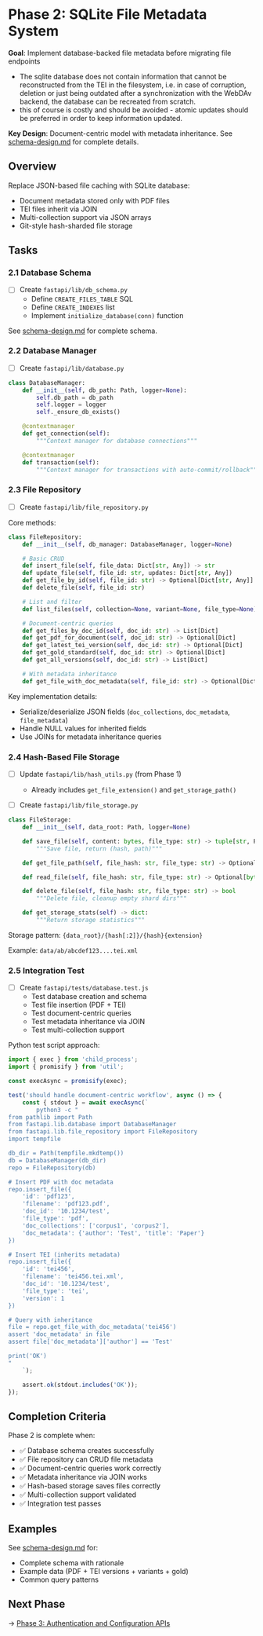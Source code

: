 # Phase 2: SQLite File Metadata System

**Goal**: Implement database-backed file metadata before migrating file endpoints

- The sqlite database does not contain information that cannot be reconstructed from the TEI in the filesystem, i.e. in case of corruption, deletion or just being outdated after a synchronization with the WebDAv backend, the database can be recreated from scratch.
- this of course is costly and should be avoided - atomic updates should be preferred in order to keep information updated.

**Key Design**: Document-centric model with metadata inheritance. See [schema-design.md](schema-design.md) for complete details.

## Overview

Replace JSON-based file caching with SQLite database:

- Document metadata stored only with PDF files
- TEI files inherit via JOIN
- Multi-collection support via JSON arrays
- Git-style hash-sharded file storage

## Tasks

### 2.1 Database Schema

- [ ] Create `fastapi/lib/db_schema.py`
  - Define `CREATE_FILES_TABLE` SQL
  - Define `CREATE_INDEXES` list
  - Implement `initialize_database(conn)` function

See [schema-design.md](schema-design.md) for complete schema.

### 2.2 Database Manager

- [ ] Create `fastapi/lib/database.py`

```python
class DatabaseManager:
    def __init__(self, db_path: Path, logger=None):
        self.db_path = db_path
        self.logger = logger
        self._ensure_db_exists()

    @contextmanager
    def get_connection(self):
        """Context manager for database connections"""

    @contextmanager
    def transaction(self):
        """Context manager for transactions with auto-commit/rollback"""
```

### 2.3 File Repository

- [ ] Create `fastapi/lib/file_repository.py`

Core methods:

```python
class FileRepository:
    def __init__(self, db_manager: DatabaseManager, logger=None)

    # Basic CRUD
    def insert_file(self, file_data: Dict[str, Any]) -> str
    def update_file(self, file_id: str, updates: Dict[str, Any])
    def get_file_by_id(self, file_id: str) -> Optional[Dict[str, Any]]
    def delete_file(self, file_id: str)

    # List and filter
    def list_files(self, collection=None, variant=None, file_type=None) -> List[Dict]

    # Document-centric queries
    def get_files_by_doc_id(self, doc_id: str) -> List[Dict]
    def get_pdf_for_document(self, doc_id: str) -> Optional[Dict]
    def get_latest_tei_version(self, doc_id: str) -> Optional[Dict]
    def get_gold_standard(self, doc_id: str) -> Optional[Dict]
    def get_all_versions(self, doc_id: str) -> List[Dict]

    # With metadata inheritance
    def get_file_with_doc_metadata(self, file_id: str) -> Optional[Dict]
```

Key implementation details:

- Serialize/deserialize JSON fields (`doc_collections`, `doc_metadata`, `file_metadata`)
- Handle NULL values for inherited fields
- Use JOINs for metadata inheritance queries

### 2.4 Hash-Based File Storage

- [ ] Update `fastapi/lib/hash_utils.py` (from Phase 1)
  - Already includes `get_file_extension()` and `get_storage_path()`

- [ ] Create `fastapi/lib/file_storage.py`

```python
class FileStorage:
    def __init__(self, data_root: Path, logger=None)

    def save_file(self, content: bytes, file_type: str) -> tuple[str, Path]:
        """Save file, return (hash, path)"""

    def get_file_path(self, file_hash: str, file_type: str) -> Optional[Path]

    def read_file(self, file_hash: str, file_type: str) -> Optional[bytes]

    def delete_file(self, file_hash: str, file_type: str) -> bool
        """Delete file, cleanup empty shard dirs"""

    def get_storage_stats(self) -> dict:
        """Return storage statistics"""
```

Storage pattern: `{data_root}/{hash[:2]}/{hash}{extension}`

Example: `data/ab/abcdef123....tei.xml`

### 2.5 Integration Test

- [ ] Create `fastapi/tests/database.test.js`
  - Test database creation and schema
  - Test file insertion (PDF + TEI)
  - Test document-centric queries
  - Test metadata inheritance via JOIN
  - Test multi-collection support

Python test script approach:

```javascript
import { exec } from 'child_process';
import { promisify } from 'util';

const execAsync = promisify(exec);

test('should handle document-centric workflow', async () => {
    const { stdout } = await execAsync(`
        python3 -c "
from pathlib import Path
from fastapi.lib.database import DatabaseManager
from fastapi.lib.file_repository import FileRepository
import tempfile

db_dir = Path(tempfile.mkdtemp())
db = DatabaseManager(db_dir)
repo = FileRepository(db)

# Insert PDF with doc metadata
repo.insert_file({
    'id': 'pdf123',
    'filename': 'pdf123.pdf',
    'doc_id': '10.1234/test',
    'file_type': 'pdf',
    'doc_collections': ['corpus1', 'corpus2'],
    'doc_metadata': {'author': 'Test', 'title': 'Paper'}
})

# Insert TEI (inherits metadata)
repo.insert_file({
    'id': 'tei456',
    'filename': 'tei456.tei.xml',
    'doc_id': '10.1234/test',
    'file_type': 'tei',
    'version': 1
})

# Query with inheritance
file = repo.get_file_with_doc_metadata('tei456')
assert 'doc_metadata' in file
assert file['doc_metadata']['author'] == 'Test'

print('OK')
"
    `);

    assert.ok(stdout.includes('OK'));
});
```



## Completion Criteria

Phase 2 is complete when:

- ✅ Database schema creates successfully
- ✅ File repository can CRUD file metadata
- ✅ Document-centric queries work correctly
- ✅ Metadata inheritance via JOIN works
- ✅ Hash-based storage saves files correctly
- ✅ Multi-collection support validated
- ✅ Integration test passes

## Examples

See [schema-design.md](schema-design.md) for:

- Complete schema with rationale
- Example data (PDF + TEI versions + variants + gold)
- Common query patterns

## Next Phase

→ [Phase 3: Authentication and Configuration APIs](phase-3-auth-config.md)
